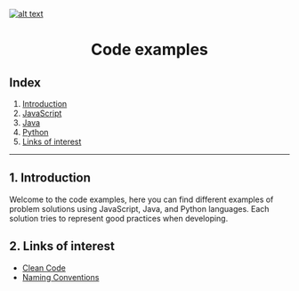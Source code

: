 <a href="https://www.core-code.io/">

![alt text](https://uploads-ssl.webflow.com/5eb2f56932c3562feab232e3/5f73550d00249e7e96c9f3de_Logo.png "corecodeio")

</a>

<h1 align="center">Code examples</h1>

## Index

1. [Introduction](#1-introduction)
2. [JavaScript](src/languages/javascript)
3. [Java](src/languages/java)
4. [Python](src/languages/python)
5. [Links of interest](#2-links-of-interest)
------

## 1. Introduction
<p>Welcome to the code examples, here you can find different examples of problem solutions using JavaScript, Java, and Python languages. Each solution tries to represent good practices when developing.</p>

## 2. Links of interest
* [Clean Code](https://medium.com/swlh/what-is-clean-code-463d25fa6e0b)
* [Naming Conventions](https://medium.com/wix-engineering/naming-convention-8-basic-rules-for-any-piece-of-code-c4c5f65b0c09)